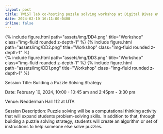 ```yaml
---
layout: post
title: TWiST lab co-hosting puzzle solving workshop at Digital Divas event
date: 2024-02-10 16:11:00-0400
inline: false
---
```


<div class="row justify-content-sm-center">
<div class="col-sm-8 mt-3 mt-md-0">
    {% include figure.html path="assets/img/DD4.png" title="Workshop" class="img-fluid rounded z-depth-1" %}
    {% include figure.html path="assets/img/DD2.png" title="Workshop" class="img-fluid rounded z-depth-1" %}
</div>
<div class="col-sm-8 mt-3 mt-md-0">
    {% include figure.html path="assets/img/DD3.png" title="Workshop" class="img-fluid rounded z-depth-1" %}
    {% include figure.html path="assets/img/DD1.png" title="Workshop" class="img-fluid rounded z-depth-1" %}
</div>
</div>

Session Title: Building a Puzzle Solving Strategy

Date: February 10, 2024, 10:00 - 10:45 am and 2:45pm - 3:30 pm

Venue: Nedderman Hall 112 at UTA

<!-- Organizers:  Marika  Apostolova, Debashri Roy, Kanchan Thapa, Michelle Samson  (University of Texas at Arlington, CSE department). -->

Session Description: Puzzle solving will be a computational thinking activity that will expand students problem-solving skills. In addition to that, through building a puzzle solving strategy,  students will create an algorithm or set of instructions to help someone else solve puzzles.

